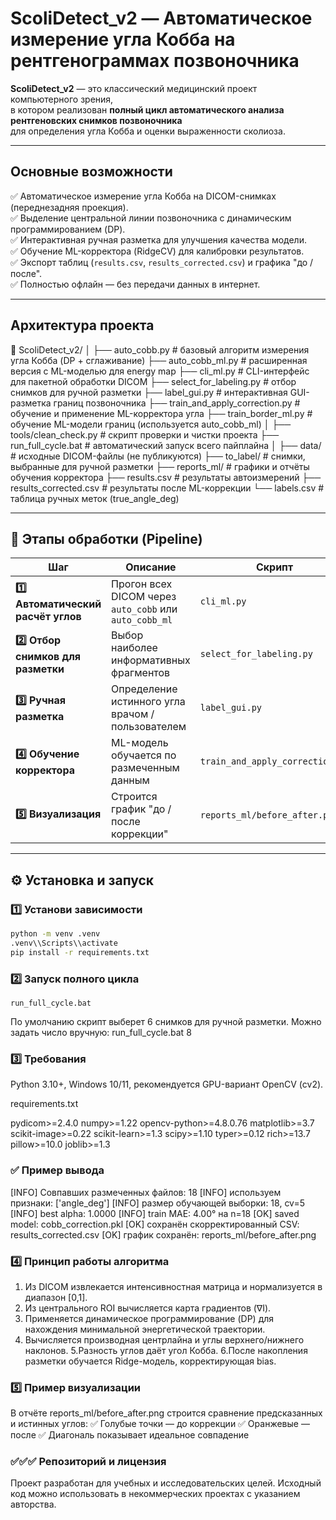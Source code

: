 # ScoliDetect_v2 — Автоматическое измерение угла Кобба на рентгенограммах позвоночника

**ScoliDetect_v2** — это классический медицинский проект компьютерного зрения,  
в котором реализован **полный цикл автоматического анализа рентгеновских снимков позвоночника**  
для определения угла Кобба и оценки выраженности сколиоза.

---

## Основные возможности

✅ Автоматическое измерение угла Кобба на DICOM-снимках (переднезадняя проекция).  
✅ Выделение центральной линии позвоночника с динамическим программированием (DP).  
✅ Интерактивная ручная разметка для улучшения качества модели.  
✅ Обучение ML-корректора (RidgeCV) для калибровки результатов.  
✅ Экспорт таблиц (`results.csv`, `results_corrected.csv`) и графика "до / после".  
✅ Полностью офлайн — без передачи данных в интернет.  

---

## Архитектура проекта

📂 ScoliDetect_v2/
│
├── auto_cobb.py # базовый алгоритм измерения угла Кобба (DP + сглаживание)
├── auto_cobb_ml.py # расширенная версия с ML-моделью для energy map
├── cli_ml.py # CLI-интерфейс для пакетной обработки DICOM
├── select_for_labeling.py # отбор снимков для ручной разметки
├── label_gui.py # интерактивная GUI-разметка границ позвоночника
├── train_and_apply_correction.py # обучение и применение ML-корректора угла
├── train_border_ml.py # обучение ML-модели границ (используется auto_cobb_ml)
│
├── tools/clean_check.py # скрипт проверки и чистки проекта
├── run_full_cycle.bat # автоматический запуск всего пайплайна
│
├── data/ # исходные DICOM-файлы (не публикуются)
├── to_label/ # снимки, выбранные для ручной разметки
├── reports_ml/ # графики и отчёты обучения корректора
├── results.csv # результаты автоизмерений
├── results_corrected.csv # результаты после ML-коррекции
└── labels.csv # таблица ручных меток (true_angle_deg)


---

## 🔬 Этапы обработки (Pipeline)

| Шаг | Описание | Скрипт |
|-----|-----------|--------|
| **1️⃣ Автоматический расчёт углов** | Прогон всех DICOM через `auto_cobb` или `auto_cobb_ml` | `cli_ml.py` |
| **2️⃣ Отбор снимков для разметки** | Выбор наиболее информативных фрагментов | `select_for_labeling.py` |
| **3️⃣ Ручная разметка** | Определение истинного угла врачом / пользователем | `label_gui.py` |
| **4️⃣ Обучение корректора** | ML-модель обучается по размеченным данным | `train_and_apply_correction.py` |
| **5️⃣ Визуализация** | Строится график "до / после коррекции" | `reports_ml/before_after.png` |

---

## ⚙️ Установка и запуск

### 1️⃣ Установи зависимости
```bash
python -m venv .venv
.venv\\Scripts\\activate
pip install -r requirements.txt
```
###  2️⃣ Запуск полного цикла
```
run_full_cycle.bat
```
По умолчанию скрипт выберет 6 снимков для ручной разметки.
Можно задать число вручную:
run_full_cycle.bat 8

 ### 3️⃣ Требования

Python 3.10+, Windows 10/11,
рекомендуется GPU-вариант OpenCV (cv2).

requirements.txt

pydicom>=2.4.0
numpy>=1.22
opencv-python>=4.8.0.76
matplotlib>=3.7
scikit-image>=0.22
scikit-learn>=1.3
scipy>=1.10
typer>=0.12
rich>=13.7
pillow>=10.0
joblib>=1.3

### ✅ Пример вывода

[INFO] Совпавших размеченных файлов: 18
[INFO] используем признаки: ['angle_deg']
[INFO] размер обучающей выборки: 18, cv=5
[INFO] best alpha: 1.0000
[INFO] train MAE: 4.00° на n=18
[OK] saved model: cobb_correction.pkl
[OK] сохранён скорректированный CSV: results_corrected.csv
[OK] график сохранён: reports_ml/before_after.png

### 4️⃣ Принцип работы алгоритма
1. Из DICOM извлекается интенсивностная матрица и нормализуется в диапазон [0,1].
2. Из центрального ROI вычисляется карта градиентов (∇I).
3. Применяется динамическое программирование (DP) для нахождения минимальной энергетической траектории.
4. Вычисляется производная центрлайна и углы верхнего/нижнего наклонов.
5.Разность углов даёт угол Кобба.
6.После накопления разметки обучается Ridge-модель, корректирующая bias.

### 5️⃣ Пример визуализации
 В отчёте reports_ml/before_after.png строится сравнение предсказанных и истинных углов:
✅ Голубые точки — до коррекции
✅ Оранжевые — после
✅ Диагональ показывает идеальное совпадение

### ✅✅✅ Репозиторий и лицензия

Проект разработан для учебных и исследовательских целей.
Исходный код можно использовать в некоммерческих проектах с указанием авторства.
